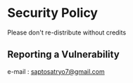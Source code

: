 # Security Policy

Please don't re-distribute without credits

## Reporting a Vulnerability

e-mail : saptosatryo7@gmail.com
